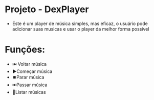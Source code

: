 # Projeto - DexPlayer #
- Este é um player de música simples, mas eficaz, o usuário pode adicionar suas musicas e usar o player da melhor forma possivel
  
# Funções: #
-  ⏮️ Voltar música
-  ▶️Começar música
-  ⏹️Parar música
-  ⏭️Passar música
-  📖Listar músicas
